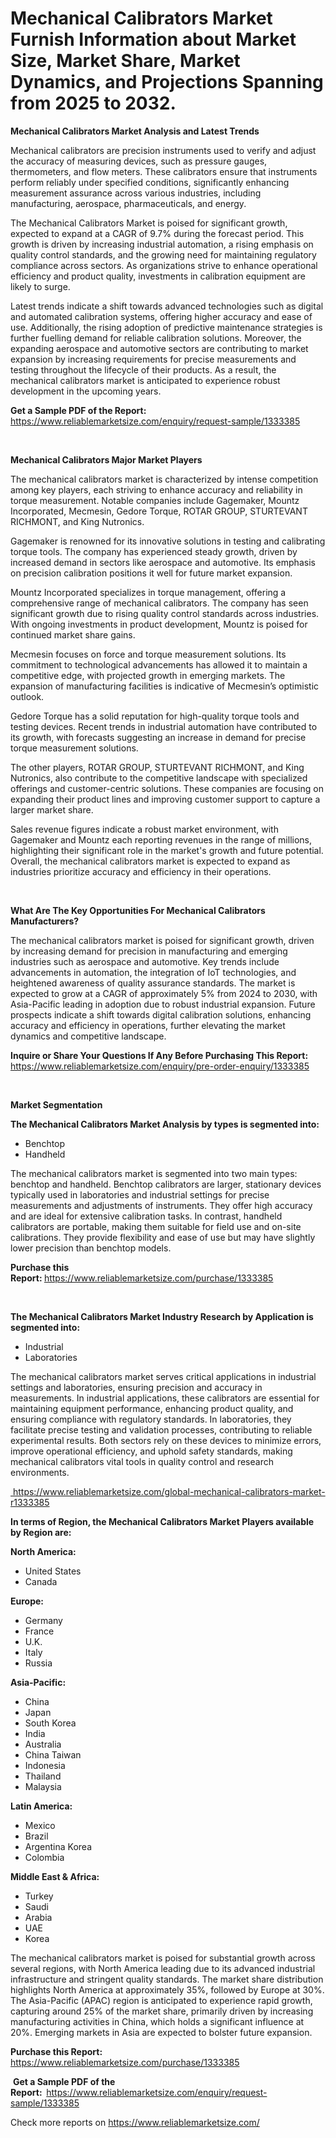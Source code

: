 <p><h1>Mechanical Calibrators Market Furnish Information about Market Size, Market Share, Market Dynamics, and Projections Spanning from 2025 to 2032.</h1></p><p><strong>Mechanical Calibrators Market Analysis and Latest Trends</strong></p>
<p><p>Mechanical calibrators are precision instruments used to verify and adjust the accuracy of measuring devices, such as pressure gauges, thermometers, and flow meters. These calibrators ensure that instruments perform reliably under specified conditions, significantly enhancing measurement assurance across various industries, including manufacturing, aerospace, pharmaceuticals, and energy.</p><p>The Mechanical Calibrators Market is poised for significant growth, expected to expand at a CAGR of 9.7% during the forecast period. This growth is driven by increasing industrial automation, a rising emphasis on quality control standards, and the growing need for maintaining regulatory compliance across sectors. As organizations strive to enhance operational efficiency and product quality, investments in calibration equipment are likely to surge.</p><p>Latest trends indicate a shift towards advanced technologies such as digital and automated calibration systems, offering higher accuracy and ease of use. Additionally, the rising adoption of predictive maintenance strategies is further fuelling demand for reliable calibration solutions. Moreover, the expanding aerospace and automotive sectors are contributing to market expansion by increasing requirements for precise measurements and testing throughout the lifecycle of their products. As a result, the mechanical calibrators market is anticipated to experience robust development in the upcoming years.</p></p>
<p><strong>Get a Sample PDF of the Report:&nbsp;</strong> <a href="https://www.reliablemarketsize.com/enquiry/request-sample/1333385?utm_campaign=3572&utm_medium=2&utm_source=Github&utm_content=ia&utm_term=24032025&utm_id=mechanical-calibrators">https://www.reliablemarketsize.com/enquiry/request-sample/1333385</a></p>
<p>&nbsp;</p>
<p><strong>Mechanical Calibrators Major Market Players</strong></p>
<p><p>The mechanical calibrators market is characterized by intense competition among key players, each striving to enhance accuracy and reliability in torque measurement. Notable companies include Gagemaker, Mountz Incorporated, Mecmesin, Gedore Torque, ROTAR GROUP, STURTEVANT RICHMONT, and King Nutronics.</p><p>Gagemaker is renowned for its innovative solutions in testing and calibrating torque tools. The company has experienced steady growth, driven by increased demand in sectors like aerospace and automotive. Its emphasis on precision calibration positions it well for future market expansion.</p><p>Mountz Incorporated specializes in torque management, offering a comprehensive range of mechanical calibrators. The company has seen significant growth due to rising quality control standards across industries. With ongoing investments in product development, Mountz is poised for continued market share gains.</p><p>Mecmesin focuses on force and torque measurement solutions. Its commitment to technological advancements has allowed it to maintain a competitive edge, with projected growth in emerging markets. The expansion of manufacturing facilities is indicative of Mecmesin’s optimistic outlook.</p><p>Gedore Torque has a solid reputation for high-quality torque tools and testing devices. Recent trends in industrial automation have contributed to its growth, with forecasts suggesting an increase in demand for precise torque measurement solutions.</p><p>The other players, ROTAR GROUP, STURTEVANT RICHMONT, and King Nutronics, also contribute to the competitive landscape with specialized offerings and customer-centric solutions. These companies are focusing on expanding their product lines and improving customer support to capture a larger market share.</p><p>Sales revenue figures indicate a robust market environment, with Gagemaker and Mountz each reporting revenues in the range of millions, highlighting their significant role in the market's growth and future potential. Overall, the mechanical calibrators market is expected to expand as industries prioritize accuracy and efficiency in their operations.</p></p>
<p>&nbsp;</p>
<p><strong>What Are The Key Opportunities For Mechanical Calibrators Manufacturers?</strong></p>
<p><p>The mechanical calibrators market is poised for significant growth, driven by increasing demand for precision in manufacturing and emerging industries such as aerospace and automotive. Key trends include advancements in automation, the integration of IoT technologies, and heightened awareness of quality assurance standards. The market is expected to grow at a CAGR of approximately 5% from 2024 to 2030, with Asia-Pacific leading in adoption due to robust industrial expansion. Future prospects indicate a shift towards digital calibration solutions, enhancing accuracy and efficiency in operations, further elevating the market dynamics and competitive landscape.</p></p>
<p><strong>Inquire or Share Your Questions If Any Before Purchasing This Report:</strong> <a href="https://www.reliablemarketsize.com/enquiry/pre-order-enquiry/1333385?utm_campaign=3572&utm_medium=2&utm_source=Github&utm_content=ia&utm_term=24032025&utm_id=mechanical-calibrators">https://www.reliablemarketsize.com/enquiry/pre-order-enquiry/1333385</a></p>
<p>&nbsp;</p>
<p><strong>Market Segmentation</strong></p>
<p><strong>The Mechanical Calibrators Market Analysis by types is segmented into:</strong></p>
<p><ul><li>Benchtop</li><li>Handheld</li></ul></p>
<p><p>The mechanical calibrators market is segmented into two main types: benchtop and handheld. Benchtop calibrators are larger, stationary devices typically used in laboratories and industrial settings for precise measurements and adjustments of instruments. They offer high accuracy and are ideal for extensive calibration tasks. In contrast, handheld calibrators are portable, making them suitable for field use and on-site calibrations. They provide flexibility and ease of use but may have slightly lower precision than benchtop models.</p></p>
<p><strong>Purchase this Report:&nbsp;</strong><a href="https://www.reliablemarketsize.com/purchase/1333385?utm_campaign=3572&utm_medium=2&utm_source=Github&utm_content=ia&utm_term=24032025&utm_id=mechanical-calibrators">https://www.reliablemarketsize.com/purchase/1333385</a></p>
<p>&nbsp;</p>
<p><strong>The Mechanical Calibrators Market Industry Research by Application is segmented into:</strong></p>
<p><ul><li>Industrial</li><li>Laboratories</li></ul></p>
<p><p>The mechanical calibrators market serves critical applications in industrial settings and laboratories, ensuring precision and accuracy in measurements. In industrial applications, these calibrators are essential for maintaining equipment performance, enhancing product quality, and ensuring compliance with regulatory standards. In laboratories, they facilitate precise testing and validation processes, contributing to reliable experimental results. Both sectors rely on these devices to minimize errors, improve operational efficiency, and uphold safety standards, making mechanical calibrators vital tools in quality control and research environments.</p></p>
<p><a href="https://www.reliablemarketsize.com/global-mechanical-calibrators-market-r1333385?utm_campaign=3572&utm_medium=2&utm_source=Github&utm_content=ia&utm_term=24032025&utm_id=mechanical-calibrators">&nbsp;https://www.reliablemarketsize.com/global-mechanical-calibrators-market-r1333385</a></p>
<p><strong>In terms of Region, the Mechanical Calibrators Market Players available by Region are:</strong></p>
<p>
    <p> <strong> North America: </strong>
        <ul>
            <li>United States</li>
            <li>Canada</li>
        </ul>
        </p> 
    <p> <strong> Europe: </strong>
        <ul>
            <li>Germany</li>
            <li>France</li>
            <li>U.K.</li>
            <li>Italy</li>
            <li>Russia</li>
        </ul>
        </p> 
    <p> <strong> Asia-Pacific: </strong>
        <ul>
            <li>China</li>
            <li>Japan</li>
            <li>South Korea</li>
            <li>India</li>
            <li>Australia</li>
            <li>China Taiwan</li>
            <li>Indonesia</li>
            <li>Thailand</li>
            <li>Malaysia</li>
        </ul>
        </p> 
    <p> <strong> Latin America: </strong>
        <ul>
            <li>Mexico</li>
            <li>Brazil</li>
            <li>Argentina Korea</li>
            <li>Colombia</li>
        </ul>
        </p> 
    <p> <strong> Middle East & Africa: </strong>
        <ul>
            <li>Turkey</li>
            <li>Saudi</li>
            <li>Arabia</li>
            <li>UAE</li>
            <li>Korea</li>
        </ul>
    </p>
    </p>
<p><p>The mechanical calibrators market is poised for substantial growth across several regions, with North America leading due to its advanced industrial infrastructure and stringent quality standards. The market share distribution highlights North America at approximately 35%, followed by Europe at 30%. The Asia-Pacific (APAC) region is anticipated to experience rapid growth, capturing around 25% of the market share, primarily driven by increasing manufacturing activities in China, which holds a significant influence at 20%. Emerging markets in Asia are expected to bolster future expansion.</p></p>
<p><strong>Purchase this Report: </strong><a href="https://www.reliablemarketsize.com/purchase/1333385?utm_campaign=3572&utm_medium=2&utm_source=Github&utm_content=ia&utm_term=24032025&utm_id=mechanical-calibrators">https://www.reliablemarketsize.com/purchase/1333385</a></p>
<p>&nbsp;<strong>Get a Sample PDF of the Report:&nbsp;&nbsp;</strong><a href="https://www.reliablemarketsize.com/enquiry/request-sample/1333385?utm_campaign=3572&utm_medium=2&utm_source=Github&utm_content=ia&utm_term=24032025&utm_id=mechanical-calibrators">https://www.reliablemarketsize.com/enquiry/request-sample/1333385</a></p>
<p><strong></strong></p>
<p>Check more reports on <a href="https://www.reliablemarketsize.com/?utm_campaign=3572&utm_medium=2&utm_source=Github&utm_content=ia&utm_term=24032025&utm_id=mechanical-calibrators">https://www.reliablemarketsize.com/</a></p>